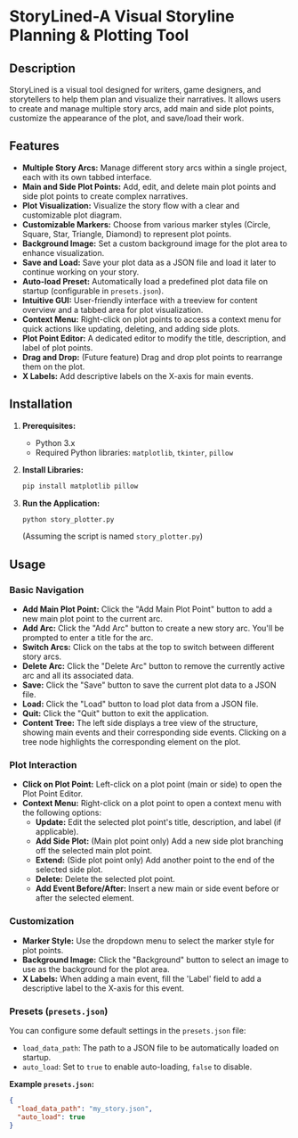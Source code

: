 # StoryLined-A Visual Storyline Planning & Plotting Tool

## Description

StoryLined is a visual tool designed for writers, game designers, and storytellers to help them plan and visualize their narratives. It allows users to create and manage multiple story arcs, add main and side plot points, customize the appearance of the plot, and save/load their work.

## Features

-   **Multiple Story Arcs:** Manage different story arcs within a single project, each with its own tabbed interface.
-   **Main and Side Plot Points:** Add, edit, and delete main plot points and side plot points to create complex narratives.
-   **Plot Visualization:** Visualize the story flow with a clear and customizable plot diagram.
-   **Customizable Markers:** Choose from various marker styles (Circle, Square, Star, Triangle, Diamond) to represent plot points.
-   **Background Image:** Set a custom background image for the plot area to enhance visualization.
-   **Save and Load:** Save your plot data as a JSON file and load it later to continue working on your story.
-   **Auto-load Preset:** Automatically load a predefined plot data file on startup (configurable in `presets.json`).
-   **Intuitive GUI:** User-friendly interface with a treeview for content overview and a tabbed area for plot visualization.
-   **Context Menu:** Right-click on plot points to access a context menu for quick actions like updating, deleting, and adding side plots.
-   **Plot Point Editor:** A dedicated editor to modify the title, description, and label of plot points.
-   **Drag and Drop:** (Future feature) Drag and drop plot points to rearrange them on the plot.
- **X Labels:** Add descriptive labels on the X-axis for main events.

## Installation

1. **Prerequisites:**
    -   Python 3.x
    -   Required Python libraries: `matplotlib`, `tkinter`, `pillow`

2. **Install Libraries:**
    ```bash
    pip install matplotlib pillow
    ```

3. **Run the Application:**
    ```bash
    python story_plotter.py
    ```
    (Assuming the script is named `story_plotter.py`)

## Usage

### Basic Navigation

-   **Add Main Plot Point:** Click the "Add Main Plot Point" button to add a new main plot point to the current arc.
-   **Add Arc:** Click the "Add Arc" button to create a new story arc. You'll be prompted to enter a title for the arc.
-   **Switch Arcs:** Click on the tabs at the top to switch between different story arcs.
-   **Delete Arc:** Click the "Delete Arc" button to remove the currently active arc and all its associated data.
-   **Save:** Click the "Save" button to save the current plot data to a JSON file.
-   **Load:** Click the "Load" button to load plot data from a JSON file.
-   **Quit:** Click the "Quit" button to exit the application.
-   **Content Tree:** The left side displays a tree view of the structure, showing main events and their corresponding side events. Clicking on a tree node highlights the corresponding element on the plot.

### Plot Interaction

-   **Click on Plot Point:** Left-click on a plot point (main or side) to open the Plot Point Editor.
-   **Context Menu:** Right-click on a plot point to open a context menu with the following options:
    -   **Update:** Edit the selected plot point's title, description, and label (if applicable).
    -   **Add Side Plot:** (Main plot point only) Add a new side plot branching off the selected main plot point.
    -   **Extend:** (Side plot point only) Add another point to the end of the selected side plot.
    -   **Delete:** Delete the selected plot point.
    -   **Add Event Before/After:** Insert a new main or side event before or after the selected element.

### Customization

-   **Marker Style:** Use the dropdown menu to select the marker style for plot points.
-   **Background Image:** Click the "Background" button to select an image to use as the background for the plot area.
-   **X Labels:** When adding a main event, fill the 'Label' field to add a descriptive label to the X-axis for this event.

### Presets (`presets.json`)

You can configure some default settings in the `presets.json` file:

-   `load_data_path`: The path to a JSON file to be automatically loaded on startup.
-   `auto_load`: Set to `true` to enable auto-loading, `false` to disable.

**Example `presets.json`:**

```json
{
  "load_data_path": "my_story.json",
  "auto_load": true
}
